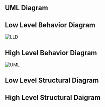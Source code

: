 
## UML Diagram

## Low Level Behavior Diagram

![LLD](https://user-images.githubusercontent.com/62873230/156751006-4219c092-3791-4c7c-b30c-926977aeaf14.jpg)

## High Level Behavior Diagram

![UML](https://user-images.githubusercontent.com/62873230/156750233-a13657c5-5ebf-4e34-a0ed-b2705db4e67f.jpg)

## Low Level Structural Diagram

## High Level Structural Daigram
